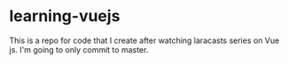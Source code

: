 # learning-vuejs

This is a repo for code that I create after watching laracasts series on Vue js. I'm going to only commit to master.